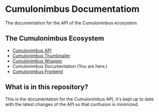 # Cumulonimbus Documentatiom

The documentation for the API of the Cumulonimbus ecosystem.

## The Cumulonimbus Ecosystem

- [Cumulonimbus API](https://github.com/AlekEagle/cumulonimbus-api)
- [Cumulonimbus Thumbnailer](https://github.com/AlekEagle/cumulonimbus-thumbnailer)
- [Cumulonimbus Wrapper](https://github.com/AlekEagle/cumulonimbus-wrapper)
- Cumulonimbus Documentation (You are here.)
- [Cumulonimbus Frontend](https://github.com/AlekEagle/cumulonimbus-frontend)

## What is in this repository?

This is the documentation for the Cumulonimbus API, it's kept up to date with the latest changes of the API so that confusion is minimized.
